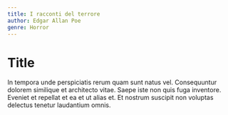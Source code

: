 ```yaml
---
title: I racconti del terrore 
author: Edgar Allan Poe
genre: Horror
---
```


# Title

In tempora unde perspiciatis rerum quam sunt natus vel. 
Consequuntur dolorem similique et architecto vitae. 
Saepe iste non quis fuga inventore. 
Eveniet et repellat et ea et ut alias et. 
Et nostrum suscipit non voluptas delectus tenetur laudantium omnis.

